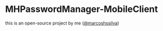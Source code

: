 # MHPasswordManager-MobileClient
this is an open-source project by me ([@marcoshssilva](https://github.com/marcoshssilva))
